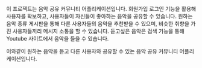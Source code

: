 이 프로젝트는 음악 공유 커뮤니티 어플리케이션입니다.
회원가입 로그인 기능을 활용해 사용자를 확보하고, 사용자들이 자신들이 좋아하는 음악을 공유할 수 있습니다.
원하는 음악 종류 게시판을 통해 다른 사용자들의 음악을 추천받을 수 있으며, 비슷한 취향을 가진 사용자들끼리 메시지 소통을 할 수 있습니다.
듣고싶은 음악은 검색 기능을 통해 Youtube 사이트에서 음악을 들을 수 있습니다.

이와같이 원하는 음악을 듣고 다른 사용자와 공유할 수 있는 음악 공유 커뮤니티 어플리케이션입니다.
